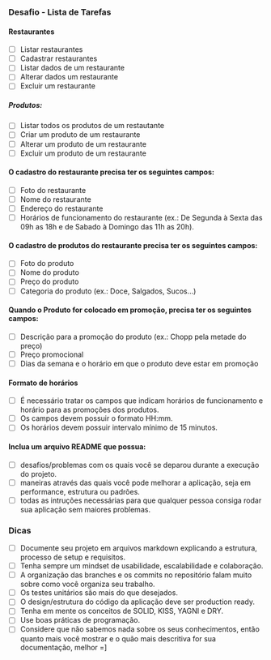 ### Desafio - Lista de Tarefas
#### Restaurantes
- [ ] Listar restaurantes
- [ ] Cadastrar restaurantes
- [ ] Listar dados de um restaurante
- [ ] Alterar dados um restaurante
- [ ] Excluir um restaurante
##### Produtos:
- [ ] Listar todos os produtos de um restautante
- [ ] Criar um produto de um restaurante
- [ ] Alterar um produto de um restaurante
- [ ] Excluir um produto de um restaurante

#### O cadastro do restaurante precisa ter os seguintes campos:
- [ ] Foto do restaurante
- [ ] Nome do restaurante
- [ ] Endereço do restaurante
- [ ] Horários de funcionamento do restaurante (ex.: De Segunda à Sexta das 09h as 18h e de Sabado à Domingo das 11h as 20h).

#### O cadastro de produtos do restaurante precisa ter os seguintes campos:
- [ ] Foto do produto
- [ ] Nome do produto
- [ ] Preço do produto
- [ ] Categoria do produto (ex.: Doce, Salgados, Sucos...)

#### Quando o Produto for colocado em promoção, precisa ter os seguintes campos:
- [ ] Descrição para a promoção do produto (ex.: Chopp pela metade do preço)
- [ ] Preço promocional
- [ ] Dias da semana e o horário em que o produto deve estar em promoção

#### Formato de horários
- [ ] É necessário tratar os campos que indicam horários de funcionamento e horário para as promoções dos produtos.
- [ ] Os campos devem possuir o formato HH:mm.
- [ ] Os horários devem possuir intervalo mínimo de 15 minutos.

#### Inclua um arquivo README que possua:
- [ ] desafios/problemas com os quais você se deparou durante a execução do projeto.
- [ ] maneiras através das quais você pode melhorar a aplicação, seja em performance, estrutura ou padrões.
- [ ] todas as intruções necessárias para que qualquer pessoa consiga rodar sua aplicação sem maiores problemas.

### Dicas
- [ ] Documente seu projeto em arquivos markdown explicando a estrutura, processo de setup e requisitos.
- [ ] Tenha sempre um mindset de usabilidade, escalabilidade e colaboração.
- [ ] A organização das branches e os commits no repositório falam muito sobre como você organiza seu trabalho.
- [ ] Os testes unitários são mais do que desejados.
- [ ] O design/estrutura do código da aplicação deve ser production ready.
- [ ] Tenha em mente os conceitos de SOLID, KISS, YAGNI e DRY.
- [ ] Use boas práticas de programação.
- [ ] Considere que não sabemos nada sobre os seus conhecimentos, então quanto mais você mostrar e o quão mais descritiva for sua documentação, melhor =]
